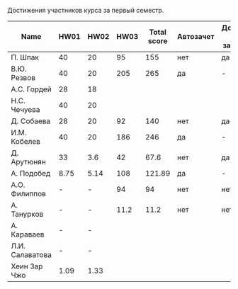 Достижения участников курса за первый семестр.

| Name            | HW01 | HW02 | HW03  | Total score              | Автозачет                | Допуск к зачету             |
| --------------- | -----|------|-------|--------------------------|--------------------------|-----------------------------|
| П. Шпак         |  40  | 20   | 95    | 155                      | нет                      | да                          |
| В.Ю. Резвов     |  40  | 20   | 205   | 265                      | да                       | -                           |
| А.С. Гордей     |  28  | 18   |       |                          |                          |                             |
| Н.С. Чечуева    |  40  | 20   |       |                          |                          |                             |
| Д. Собаева      |  28  | 20   | 92    | 140                      | нет                      | да                          |
| И.М. Кобелев    |  40  | 20   | 186   | 246                      | да                       | -                           |
| Д. Арутюнян     |  33  | 3.6  | 42    | 67.6                     | нет                      | да                          |
| А. Подобед      | 8.75 | 5.14 | 108   | 121.89                   | да                       | -                           |
| А.О. Филиппов   |  -   | -    | 94    | 94                       | нет                      | нет                         |
| А. Танурков     |  -   | -    | 11.2  | 11.2                     | нет                      | нет                         |
| А. Караваев     |  -   | -    |       |                          |                          |                             |
| Л.И. Салаватова |  -   | -    |       |                          |                          |                             |
| Хеин Зар Чжо    | 1.09 | 1.33 |       |                          |                          |                             |

